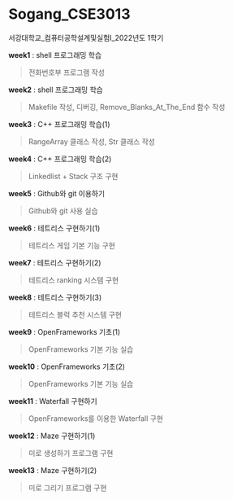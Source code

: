 # Sogang_CSE3013
서강대학교_컴퓨터공학설계및실험I_2022년도 1학기

**week1** : shell 프로그래밍 학습
> 전화번호부 프로그램 작성

**week2** : shell 프로그래밍 학습
> Makefile 작성, 디버깅, Remove_Blanks_At_The_End 함수 작성

**week3** : C++ 프로그래밍 학습(1)
> RangeArray 클래스 작성, Str 클래스 작성

**week4** : C++ 프로그래밍 학습(2)
> Linkedlist + Stack 구조 구현

**week5** : Github와 git 이용하기
> Github와 git 사용 실습

**week6** : 테트리스 구현하기(1)
> 테트리스 게임 기본 기능 구현

**week7** : 테트리스 구현하기(2)
> 테트리스 ranking 시스템 구현

**week8** : 테트리스 구현하기(3)
> 테트리스 블럭 추천 시스템 구현

**week9** : OpenFrameworks 기초(1)
> OpenFrameworks 기본 기능 실습

**week10** : OpenFrameworks 기초(2)
> OpenFrameworks 기본 기능 실습

**week11** : Waterfall 구현하기
> OpenFrameworks를 이용한 Waterfall 구현

**week12** : Maze 구현하기(1)
> 미로 생성하기 프로그램 구현

**week13** : Maze 구현하기(2)
> 미로 그리기 프로그램 구현
